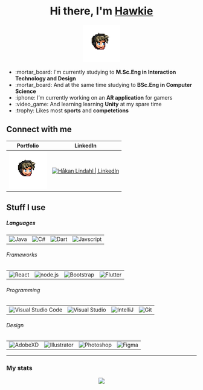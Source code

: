 <div align="center">
  <h1>Hi there, I'm <a href="https://hawkie.me">Hawkie</a></h1>
  <a href="https://hawkie.me"><img alt="Hawkie" src="emote.png" width="100px"/></a>
  
  <div align="left">
    <ul>
      <li>:mortar_board: I'm currently studying to <b>M.Sc.Eng in Interaction Technology and Design</b></li>
      <li>:mortar_board: And at the same time studying to <b>BSc.Eng in Computer Science</b></li>
      <li>:iphone: I’m currently working on an <b>AR application</b> for gamers</li>
      <li>:video_game: And learning learning <b>Unity</b> at my spare time</li>
      <li>:trophy: Likes most <b>sports</b> and <b>competetions</b></li>
    </ul>
  </div>
  
</div>
  
## Connect with me
<table>
  <thead>
    <th>Portfolio</th>
    <th>LinkedIn</th>
  </thead>
  <tbody>
    <tr>
      <td><a href="https://hawkie.me"><img  alt="hawkie.me" width="100px" src="emote.png" /></a></td>
      <td><a href="https://www.linkedin.com/in/h%C3%A5kan-lindahl-3a0427153/"><img  alt="Håkan Lindahl | LinkedIn" width="50px" src="https://cdn.jsdelivr.net/npm/simple-icons@v3/icons/linkedin.svg" /></a></td>
    </tr>
  </tbody>
</table>

## Stuff I use

##### Languages

<table>
  <tbody>
    <tr>  
      <!--<td width="100px"><b>Languages</b></td>-->
      <td><a><img width="100px" alt="Java" src="https://img.shields.io/badge/java-%232585C2.svg?style=for-the-badge&logo=java&logoColor=%23E06A00"/></a></td>
      <td><img width="100px" alt="C#" src="https://img.shields.io/badge/c%23-%2300427E.svg?style=for-the-badge&logo=c-sharp&logoColor=%23F7F7F7"/></td>
      <td><img width="100px" alt="Dart" src="https://img.shields.io/badge/dart-%230175C2.svg?style=for-the-badge&logo=dart&logoColor=white"/></td>
      <td><img width="100px" alt="Javscript" src="https://img.shields.io/badge/javascript-%23323330.svg?style=for-the-badge&logo=javascript&logoColor=%23F7DF1E"/></td>
    </tr>
  </tbody>
</table>
<!--<p float="center">
  <img alt="Java" src="https://img.shields.io/badge/java-%232585C2.svg?style=for-the-badge&logo=java&logoColor=%23E06A00"/>
  <img alt="C#" src="https://img.shields.io/badge/c%23-%2300427E.svg?style=for-the-badge&logo=c-sharp&logoColor=%23F7F7F7"/>
  <img alt="Dart" src="https://img.shields.io/badge/dart-%230175C2.svg?style=for-the-badge&logo=dart&logoColor=white"/>
  <img alt="Javscript" src="https://img.shields.io/badge/javascript-%23323330.svg?style=for-the-badge&logo=javascript&logoColor=%23F7DF1E"/>
</p>-->

###### Frameworks

<table>
  <tbody>
    <tr>
      <!--<td width="100px"><b>Frameworks</b></td>-->
      <td><img width="100px" alt="React" src="https://img.shields.io/badge/react-%2320232a.svg?style=for-the-badge&logo=react&logoColor=%2361DAFB"/></td>
      <td><img width="100px" alt="node.js" src="https://img.shields.io/badge/node.js-%2343853D.svg?style=for-the-badge&logo=node.js&logoColor=white"/></td>
      <t><i class="devicon-nodejs-plain"></i>
      <td><img width="100px" alt="Bootstrap" src="https://img.shields.io/badge/bootstrap-%23563D7C.svg?style=for-the-badge&logo=bootstrap&logoColor=white"/></td>
      <td><img width="100px" alt="Flutter" src="https://img.shields.io/badge/Flutter-%2302569B.svg?style=for-the-badge&logo=Flutter&logoColor=white"/></td>
      <!--<td><img width="100px" alt="MySql" src="https://img.shields.io/badge/mysql-%23FFFFFF.svg?style=for-the-badge&logo=mysql&logoColor=%2300758F"/></td>-->
    </tr>
  </tbody>
</table>

###### Programming

<table>
  <tbody>
    <tr>
      <!--<td width="100px"><b>Programming</b></td>-->
      <td><img width="100px" alt="Visual Studio Code" src="https://img.shields.io/badge/VisualStudioCode-0078d7.svg?style=for-the-badge&logo=visual-studio-code&logoColor=white"/></td>
      <td><img width="100px" alt="Visual Studio" src="https://img.shields.io/badge/VisualStudio-5C2D91.svg?style=for-the-badge&logo=visual-studio&logoColor=white"/></td>
      <td><img width="100px" alt="IntelliJ" src="https://img.shields.io/badge/IntelliJIDEA-%232A2A28.svg?style=for-the-badge&logo=intellij-idea&logoColor=%23F62E5B"/></td>
      <td><img width="100px" alt="Git" src="https://img.shields.io/badge/git-%23F05033.svg?style=for-the-badge&logo=git&logoColor=white"/></td>
    </tr>
  </tbody>
</table>

###### Design

<table>
  <tbody>
    <tr>
      <!--<td width="100px"><b>Design</b></td>-->
      <td><img width="100px" alt="AdobeXD" src="https://img.shields.io/badge/Adobe%20XD-470137?style=for-the-badge&logo=Adobe%20XD&logoColor=#FF61F6"/></td>
      <td><img width="100px" alt="Illustrator" src="https://img.shields.io/badge/adobeillustrator-%23310000.svg?style=for-the-badge&logo=adobeillustrator&logoColor=#F79500"/></td>
      <td><img width="100px" alt="Photoshop" src="https://img.shields.io/badge/adobephotoshop-%23001D34.svg?style=for-the-badge&logo=adobephotoshop&logoColor=#2FA3F7"/></td>
      <td><img width="100px" alt="Figma" src="https://img.shields.io/badge/figma-%232C2C2C.svg?style=for-the-badge&logo=figma&logoColor=#0AC97F"/></td>
    </tr>
  </tbody>
</table>

---

### My stats

<p align="center">
  <img src="https://github-readme-stats.vercel.app/api?username=hawkieone&show_icons=true&theme=dracula&hide=stars,issues">
</p>


[website]: https://hawkie.me
[linkedin]: https://www.linkedin.com/in/h%C3%A5kan-lindahl-3a0427153/
